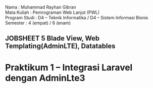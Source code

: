 Nama : Muhammad Rayhan Gibran <br>
Mata Kuliah : Pemrograman Web Lanjut (PWL) <br>
Program Studi : D4 – Teknik Informatika / D4 – Sistem Informasi Bisnis <br>
Semester : 4 (empat) / 6 (enam)  <br>

## JOBSHEET 5 Blade View, Web Templating(AdminLTE), Datatables

# Praktikum 1 – Integrasi Laravel dengan AdminLte3

